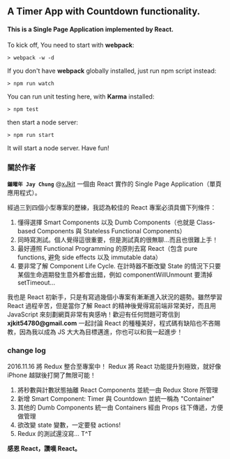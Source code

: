 ## A Timer App with Countdown functionality.
#### This is a Single Page Application implemented by React.


To kick off, You need to start with __webpack__:
```
> webpack -w -d
```
If you don't have __webpack__ globally installed, just run npm script instead:
```
> npm run watch
```
You can run unit testing here, with __Karma__ installed:
```
> npm test
```

then start a node server:
```
> npm run start
```
It will start a node server. Have fun!

### 關於作者

**``鍾曜年 Jay Chung``** @[xJkit](https://github.com/xJkit)
一個由 React 實作的 Single Page Application（單頁應用程式）。

經過三到四個小型專案的歷練，我認為較佳的 React 專案必須具備下列條件：

1. 懂得選擇 Smart Components 以及 Dumb Components（也就是 Class-based Components 與 Stateless Functional Components）
2. 同時寫測試。個人覺得這很重要，但是測試真的很無聊...而且也很難上手！
3. 最好遵照 Functional Programming 的原則去寫 React（包含 pure functions, 避免 side effects 以及 immutable data）
4. 要非常了解 Component Life Cycle. 在計時器不斷改變 State 的情況下只要某個生命週期發生意外都會出錯，例如 componentWillUnmount 要清掉 setTimeout...

我也是 React 初新手，只是有寫過幾個小專案有漸漸進入狀況的趨勢。雖然學習 React 過程辛苦，但是當你了解 React 的精神後覺得寫前端非常美好，而且用 JavaScript 來刻劃網頁非常有爽感吶！歡迎有任何問題可寄信到 **__xjkit54780@gmail.com__** 一起討論 React 的種種美好，程式碼有缺陷也不吝賜教，因為我以成為 JS 大大為目標邁進，你也可以和我一起進步！

### change log

2016.11.16
將 Redux 整合至專案中！ Redux 將 React 功能提升到極致，就好像 iPhone 越獄後打開了無限可能！
>
1. 將秒數與計數狀態抽離 React Components 並統一由 Redux Store 所管理
2. 新增 Smart Component: Timer 與 Countdown 並統一稱為 "Container"
3. 其他的 Dumb Components 統一由 Containers 經由 Props 往下傳遞，方便做管理
4. 欲改變 state 變數，一定要發 actions!
5. Redux 的測試還沒寫... T^T

__感恩 React，讚嘆 React。__

